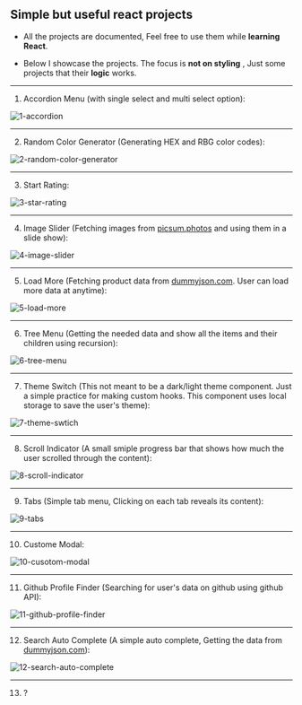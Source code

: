 ## Simple but useful react projects

+ All the projects are documented, Feel free to use them while  **learning React**.


+ Below I showcase the projects. The focus is **not on styling** , Just some projects that their **logic** works.


---

1. Accordion Menu (with single select and multi select option):

![1-accordion](./media/1-accordion.gif)

---

2. Random Color Generator (Generating HEX and RBG color codes):

![2-random-color-generator](./media/2-random-color-generator.gif)

---

3. Start Rating:

![3-star-rating](./media/3-star-ratting.gif)

---

4. Image Slider (Fetching images from [picsum.photos](https://picsum.photos) and using them in a slide show):

![4-image-slider](./media/4-image-slider.gif)

---

5. Load More (Fetching product data from [dummyjson.com](https://dummyjson.com). User can load more data at anytime):

![5-load-more](./media/5-load-more.gif)

---

6. Tree Menu (Getting the needed data and show all the items and their children using recursion):

![6-tree-menu](./media/6-tree-menu.gif)

---	

7. Theme Switch (This not meant to be a dark/light theme component. Just a simple practice for making custom hooks. This component uses local storage to save the user's theme):

![7-theme-swtich](./media/7-theme-swtich.gif)

---

8. Scroll Indicator (A small smiple progress bar that shows how much the user scrolled through the content):

![8-scroll-indicator](./media/8-scroll-indicator.gif)

---

9. Tabs (Simple tab menu, Clicking on each tab reveals its content):

![9-tabs](./media/9-tabs.gif)

---

10. Custome Modal:

![10-cusotom-modal](./media/10-custom-modal.gif)

---

11. Github Profile Finder (Searching for user's data on github using github API):

![11-github-profile-finder](./media/11-github-profile-finder.gif)

---

12. Search Auto Complete (A simple auto complete, Getting the data from [dummyjson.com](https://dummyjson.com)):

![12-search-auto-complete](./media/12-search-auto-complete.gif)

---

13. ?
